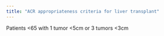 ```yaml
---
title: "ACR appropriateness criteria for liver transplant"
---
```

Patients &lt;65 with 1 tumor &lt;5cm or 3 tumors &lt;3cm

